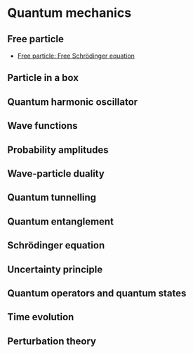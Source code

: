# Quantum mechanics

## Free particle
- [Free particle: Free Schrödinger equation](free-particle/Free%20particle.ipynb)

## Particle in a box

## Quantum harmonic oscillator

## Wave functions

## Probability amplitudes

## Wave-particle duality

## Quantum tunnelling

## Quantum entanglement

## Schrödinger equation

## Uncertainty principle

## Quantum operators and quantum states

## Time evolution

## Perturbation theory



